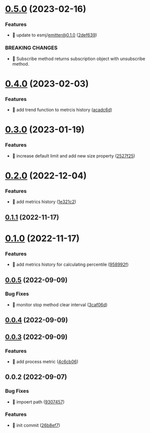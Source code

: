 # [0.5.0](https://github.com/mjancarik/esmj-monitor/compare/v0.4.0...v0.5.0) (2023-02-16)


### Features

* 🎸 update to esmj/emitter@0.1.0 ([2def639](https://github.com/mjancarik/esmj-monitor/commit/2def6396d52210983075dd8e8d3ba20166b84905))


### BREAKING CHANGES

* 🧨 Subscribe method returns subscription object with unsubscribe method.



# [0.4.0](https://github.com/mjancarik/esmj-monitor/compare/v0.3.0...v0.4.0) (2023-02-03)


### Features

* 🎸 add trend function to metrcis history ([acadc6d](https://github.com/mjancarik/esmj-monitor/commit/acadc6d2ef17829a3552bab9f763ff2d0aa7bc00))



# [0.3.0](https://github.com/mjancarik/esmj-monitor/compare/v0.2.0...v0.3.0) (2023-01-19)


### Features

* 🎸 increase default limit and add new size property ([2527f25](https://github.com/mjancarik/esmj-monitor/commit/2527f25edd2493fc10b6de0bc4a3866881f5710b))



# [0.2.0](https://github.com/mjancarik/esmj-monitor/compare/v0.1.1...v0.2.0) (2022-12-04)


### Features

* 🎸 add metrics history ([1e321c2](https://github.com/mjancarik/esmj-monitor/commit/1e321c22d857ba4ea072c28cd2236ff840c18adc))



## [0.1.1](https://github.com/mjancarik/esmj-monitor/compare/v0.1.0...v0.1.1) (2022-11-17)



# [0.1.0](https://github.com/mjancarik/esmj-monitor/compare/v0.0.5...v0.1.0) (2022-11-17)


### Features

* 🎸 add metrics history for calculating percentile ([958992f](https://github.com/mjancarik/esmj-monitor/commit/958992f36878eb153d10dd5a7a20fc453b930ea5))



## [0.0.5](https://github.com/mjancarik/esmj-monitor/compare/v0.0.4...v0.0.5) (2022-09-09)


### Bug Fixes

* 🐛 monitor stop method clear interval ([3caf06d](https://github.com/mjancarik/esmj-monitor/commit/3caf06dd916249fa62506c12e5287f85b7a1c7b1))



## [0.0.4](https://github.com/mjancarik/esmj-monitor/compare/v0.0.3...v0.0.4) (2022-09-09)



## [0.0.3](https://github.com/mjancarik/esmj-monitor/compare/v0.0.2...v0.0.3) (2022-09-09)


### Features

* 🎸 add process metric ([4c6cb06](https://github.com/mjancarik/esmj-monitor/commit/4c6cb0651d6f3fefeb777dd84456ebce6e542ab0))



## 0.0.2 (2022-09-07)


### Bug Fixes

* 🐛 impoert path ([9307457](https://github.com/mjancarik/esmj-monitor/commit/930745799d06fcb12c79f7a173b5b88d207ecdaf))


### Features

* 🎸 init commit ([26b8ef7](https://github.com/mjancarik/esmj-monitor/commit/26b8ef73e8fc0358b17fb5f01dc44ef76ede165f))



